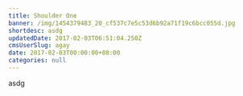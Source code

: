 ```yaml
---
title: Shoulder One
banner: /img/1454379483_20_cf537c7e5c53d6b92a71f19c6bcc055d.jpg
shortdesc: asdg
updatedDate: 2017-02-03T06:51:04.250Z
cmsUserSlug: agay
date: 2017-02-03T00:00:00+08:00
categories: null
---
```


asdg